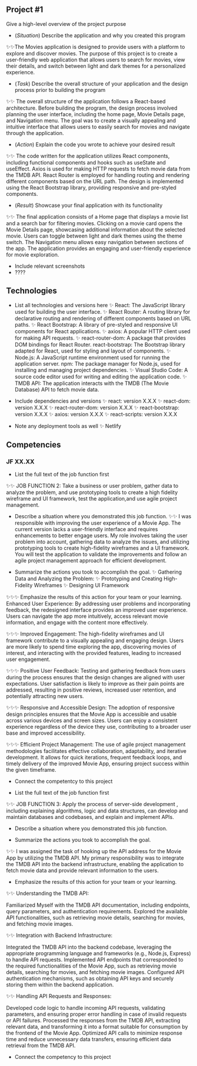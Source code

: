 ## Project #1

Give a high-level overview of the project purpose
- (*Situation*) Describe the application and why you created this program

 ✨✨The Movies application is designed to provide users with a platform to explore and discover movies. The purpose of this project is to create a user-friendly web application that allows users to              search for movies, view their details, and switch between light and dark themes for a personalized experience.

- (*Task*) Describe the overall structure of your application and the design process prior to building the program


✨✨ The overall structure of the application follows a React-based architecture. Before building the program, the design process involved planning the user interface, including the home page, Movie               Details page, and Navigation menu. The goal was to create a visually appealing and intuitive interface that allows users to easily search for movies and navigate through the application.

- (*Action*) Explain the code you wrote to achieve your desired result


✨✨ The code written for the application utilizes React components, including functional components and hooks such as useState and useEffect. Axios is used for making HTTP requests to fetch movie data           from the TMDB API. React Router is employed for handling routing and rendering different components based on the URL path. The design is implemented using the React Bootstrap library, providing            responsive and pre-styled components.

- (*Result*) Showcase your final application with its functionality


✨✨ The final application consists of a Home page that displays a movie list and a search bar for filtering movies. Clicking on a movie card opens the Movie Details page, showcasing additional                   information about the selected movie. Users can toggle between light and dark themes using the theme switch. The Navigation menu allows easy navigation between sections of the app. The application           provides an engaging and user-friendly experience for movie exploration.

- Include relevant screenshots
- ????



## Technologies
- List all technologies and versions here
✨ React: The JavaScript library used for building the user interface.
✨ React Router: A routing library for declarative routing and rendering of different components based on URL paths.
✨ React Bootstrap: A library of pre-styled and responsive UI components for React applications.
✨ axios: A popular HTTP client used for making API requests.
✨ react-router-dom: A package that provides DOM bindings for React Router.
     react-bootstrap: The Bootstrap library adapted for React, used for styling and layout of components.
✨ Node.js: A JavaScript runtime environment used for running the application server.
     npm: The package manager for Node.js, used for installing and managing project dependencies.
✨ Visual Studio Code: A source code editor used for writing and editing the application code.
✨ TMDB API: The application interacts with the TMDB (The Movie Database) API to fetch movie data.

- Include dependencies and versions
✨ react: version X.X.X
✨ react-dom: version X.X.X
✨ react-router-dom: version X.X.X
✨ react-bootstrap: version X.X.X
✨ axios: version X.X.X
✨ react-scripts: version X.X.X

- Note any deployment tools as well
✨ Netlify

## Competencies
### JF XX.XX

- List the full text of the job function first

✨✨ JOB FUNCTION 2: Take a business or user problem, 
gather data to analyze the problem, and use prototyping tools to 
create a high fidelity wireframe and UI framework, test the 
application,and use agile project management.

- Describe a situation where you demonstrated this job function.
✨✨ I was responsible with improving the user experience of a Movie App. The current version lacks a user-friendly interface and requires enhancements to better engage users. My role involves taking the user problem into account, gathering data to analyze the issues, and utilizing prototyping tools to create high-fidelity wireframes and a UI framework. You will test the application to validate the improvements and follow an agile project management approach for efficient development.

- Summarize the actions you took to accomplish the goal. 
✨ Gathering Data and Analyzing the Problem:
✨ Prototyping and Creating High-Fidelity Wireframes
✨ Designing UI Framework

✨✨✨ Emphasize the results of this action for your team or your learning.
Enhanced User Experience: By addressing user problems and incorporating feedback, the redesigned interface provides an improved user experience. Users can navigate the app more intuitively, access relevant movie information, and engage with the content more effectively.

✨✨✨ Improved Engagement: The high-fidelity wireframes and UI framework contribute to a visually appealing and engaging design. Users are more likely to spend time exploring the app, discovering movies of interest, and interacting with the provided features, leading to increased user engagement.

✨✨✨ Positive User Feedback: Testing and gathering feedback from users during the process ensures that the design changes are aligned with user expectations. User satisfaction is likely to improve as their pain points are addressed, resulting in positive reviews, increased user retention, and potentially attracting new users.

✨✨✨ Responsive and Accessible Design: The adoption of responsive design principles ensures that the Movie App is accessible and usable across various devices and screen sizes. Users can enjoy a consistent experience regardless of the device they use, contributing to a broader user base and improved accessibility.

✨✨✨ Efficient Project Management: The use of agile project management methodologies facilitates effective collaboration, adaptability, and iterative development. It allows for quick iterations, frequent feedback loops, and timely delivery of the improved Movie App, ensuring project success within the given timeframe. 

- Connect the competentcy to this project

- List the full text of the job function first

✨✨ JOB FUNCTION 3: Apply the process of server-side development
, including explaining algorithms, logic and data structures, 
can develop and maintain databases and codebases, and explain 
and implement APIs.

- Describe a situation where you demonstrated  this job function.

- Summarize the actions you took to accomplish the goal. 

✨✨ I was assigned the task of hooking up the API address for the Movie App by utilizing the TMDB API. My primary responsibility was to integrate the TMDB API into the backend infrastructure, enabling the application to fetch movie data and provide relevant information to the users.

- Emphasize the results of this action for your team or your learning. 

✨✨  Understanding the TMDB API:

Familiarized Myself with the TMDB API documentation, including endpoints, query parameters, and authentication requirements. Explored the available API functionalities, such as retrieving movie details, searching for movies, and fetching movie images. 

✨✨ Integration with Backend Infrastructure:

Integrated the TMDB API into the backend codebase, leveraging the appropriate programming language and frameworks (e.g., Node.js, Express) to handle API requests.
Implemented API endpoints that corresponded to the required functionalities of the Movie App, such as retrieving movie details, searching for movies, and fetching movie images. Configured API authentication mechanisms, such as obtaining API keys and securely storing them within the backend application.

✨✨ Handling API Requests and Responses:

Developed code logic to handle incoming API requests, validating parameters, and ensuring proper error handling in case of invalid requests or API failures.
Processed the responses from the TMDB API, extracting relevant data, and transforming it into a format suitable for consumption by the frontend of the Movie App.
Optimized API calls to minimize response time and reduce unnecessary data transfers, ensuring efficient data retrieval from the TMDB API.

- Connect the competency to this project
